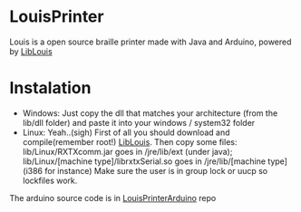 # LouisPrinter
Louis is a open source braille printer made with Java and Arduino, powered by [LibLouis]

# Instalation
+ Windows: Just copy the dll that matches your architecture (from the lib/dll folder) and paste it into your windows / system32 folder
+ Linux: Yeah..(sigh) First of all you should download and compile(remember root!) [LibLouis]. Then copy some files: lib/Linux/RXTXcomm.jar goes in /jre/lib/ext (under java);
lib/Linux/[machine type]/librxtxSerial.so goes in /jre/lib/[machine type] (i386 for instance)
Make sure the user is in group lock or uucp so lockfiles work.

The arduino source code is in [LouisPrinterArduino] repo

[LibLouis]: <http://liblouis.org>
[LouisPrinterArduino]: <https://github.com/franquitt/LouisPrinterArduino>